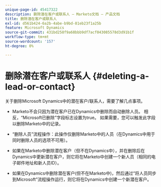 ```yaml
---
unique-page-id: 45417322
description: 删除潜在客户或联系人 — Marketo文档 — 产品文档
title: 删除潜在客户或联系人
exl-id: d561b424-6a2b-4abe-b9bd-81eb23f1a25b
feature: Microsoft Dynamics
source-git-commit: 431bd258f9a68bbb9df7acf043085578d3d91b1f
workflow-type: tm+mt
source-wordcount: '157'
ht-degree: 0%

---
```


# 删除潜在客户或联系人 {#deleting-a-lead-or-contact}

关于删除Microsoft Dynamics中的潜在客户/联系人，需要了解几点事项。

* Marketo不会只因为潜在客户已在Dynamics中删除而自动删除人员。 相反，“Microsoft已删除”字段标志设置为true。 如果需要，您可以触发此字段以删除Marketo中的记录。

* “删除人员”流程操作：此操作仅删除Marketo中的人员（在Dynamics中用于同时删除人员的选项不可用）。

* 如果在Marketo中删除潜在客户（但不在Dynamics中），并在删除后在Dynamics中更新潜在客户，则它将在Marketo中创建一个新人员（相同的电子邮件地址和新人员ID）。

* 如果在Dynamics中删除潜在客户(但不在Marketo中)，然后通过“将人员同步到Microsoft”流程操作运行，则它将在Dynamics中创建一个新潜在客户。

